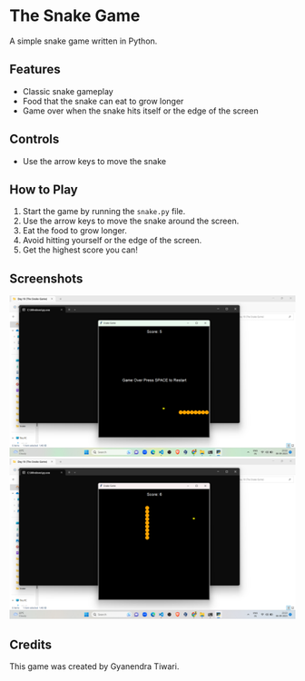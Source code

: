 # The Snake Game

A simple snake game written in Python.

## Features

- Classic snake gameplay
- Food that the snake can eat to grow longer
- Game over when the snake hits itself or the edge of the screen

## Controls

- Use the arrow keys to move the snake

## How to Play

1. Start the game by running the `snake.py` file.
2. Use the arrow keys to move the snake around the screen.
3. Eat the food to grow longer.
4. Avoid hitting yourself or the edge of the screen.
5. Get the highest score you can!

## Screenshots

![Screenshot 1](ss1.png)
![Screenshot 2](ss2.png)

## Credits

This game was created by Gyanendra Tiwari.
